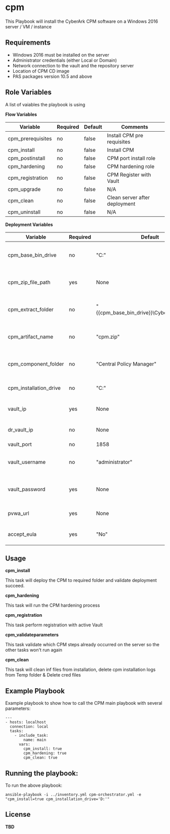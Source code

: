 # cpm

This Playbook will install the CyberArk CPM software on a Windows 2016 server / VM / instance

Requirements
------------

- Windows 2016 must be installed on the server
- Administrator credentials (either Local or Domain)
- Network connection to the vault and the repository server
- Location of CPM CD image
- PAS packages version 10.5 and above


## Role Variables

A list of vaiables the playbook is using 

**Flow Variables**
                    
| Variable                         | Required     | Default                                                                        | Comments                                 |
|----------------------------------|--------------|--------------------------------------------------------------------------------|------------------------------------------|
| cpm_prerequisites                | no           | false                                                                          | Install CPM pre requisites               |
| cpm_install                      | no           | false                                                                          | Install CPM                              |
| cpm_postinstall                  | no           | false                                                                          | CPM port install role                    |
| cpm_hardening                    | no           | false                                                                          | CPM hardening role                       |
| cpm_registration                 | no           | false                                                                          | CPM Register with Vault                  |
| cpm_upgrade                      | no           | false                                                                          | N/A                                      |
| cpm_clean                        | no           | false                                                                          | Clean server after deployment            |
| cpm_uninstall                    | no           | false                                                                          | N/A                                      |

**Deployment Variables**

| Variable                         | Required     | Default                                                                        | Comments                                 |
|----------------------------------|--------------|--------------------------------------------------------------------------------|------------------------------------------|
| cpm_base_bin_drive               | no           | "C:"                                                                           | Base path to extract CyberArk packages   |
| cpm_zip_file_path                | yes          | None                                                                           | Zip File path of CyberArk packages       |
| cpm_extract_folder               | no           | "{{cpm_base_bin_drive}}\\Cyberark\\packages"                                   | Path to extract the CyberArk packages    |
| cpm_artifact_name                | no           | "cpm.zip"                                                                      | zip file name of cpm package             |
| cpm_component_folder             | no           | "Central Policy Manager"                                                       | The name of CPM unzip folder             |
| cpm_installation_drive           | no           | "C:"                                                                           | Base drive to install CPM                |
| vault_ip                         | yes          | None                                                                           | Vault ip to perform registration         |
| dr_vault_ip                      | no           | None                                                                           | vault dr ip to perform registration      |
| vault_port                       | no           | 1858                                                                           | vault port                               |
| vault_username                   | no           | "administrator"                                                                | vault username to perform registration   |
| vault_password                   | yes          | None                                                                           | vault password to perform registration   |
| pvwa_url                         | yes          | None                                                                           | URL of registered PVWA                   |
| accept_eula                      | yes          | "No"                                                                           | Accepting EULA condition                 |


## Usage 

**cpm_install**

This task will deploy the CPM to required folder and validate deployment succeed.

**cpm_hardening**

This task will run the CPM hardening process

**cpm_registration**

This task perform registration with active Vault

**cpm_validateparameters**

This task validate which CPM steps already occurred on the server so the other tasks won't run again

**cpm_clean**

This task will clean inf files from installation, delete cpm installation logs from Temp folder & Delete cred files


## Example Playbook

Example playbook to show how to call the CPM main playbook with several parameters:

    ---
    - hosts: localhost
      connection: local
      tasks:
        - include_task:
            name: main
          vars:
            cpm_install: true
            cpm_hardening: true
            cpm_clean: true

## Running the  playbook:

To run the above playbook:

    ansible-playbook -i ../inventory.yml cpm-orchestrator.yml -e "cpm_install=true cpm_installation_drive='D:'"

## License

 **TBD**
